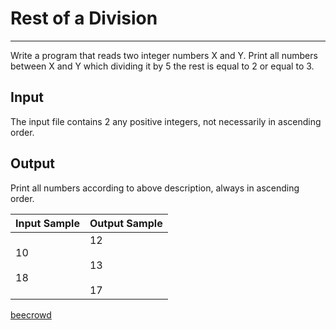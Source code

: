 # Rest of a Division

---

Write a program that reads two integer numbers X and Y. Print all numbers between X and Y which dividing it by 5 the rest is equal to 2 or equal to 3.

## Input

The input file contains 2 any positive integers, not necessarily in ascending order.

## Output

Print all numbers according to above description, always in ascending order.

| Input Sample | Output Sample          |
| ------------ | ---------------------- |
| 10<br><br>18 | 12<br><br>13<br><br>17 |

[beecrowd](https://www.beecrowd.com.br/judge/en/problems/view/1133)
